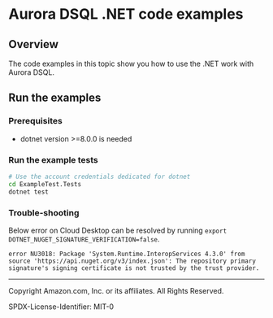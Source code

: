 # Aurora DSQL .NET code examples

## Overview

The code examples in this topic show you how to use the .NET work with Aurora DSQL. 

## Run the examples

### Prerequisites

* dotnet version >=8.0.0 is needed

### Run the example tests

```sh
# Use the account credentials dedicated for dotnet
cd ExampleTest.Tests
dotnet test
```

### Trouble-shooting
Below error on Cloud Desktop can be resolved by running `export DOTNET_NUGET_SIGNATURE_VERIFICATION=false`.
```
error NU3018: Package 'System.Runtime.InteropServices 4.3.0' from source 'https://api.nuget.org/v3/index.json': The repository primary signature's signing certificate is not trusted by the trust provider.
```

---

Copyright Amazon.com, Inc. or its affiliates. All Rights Reserved. 

SPDX-License-Identifier: MIT-0